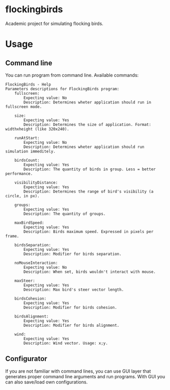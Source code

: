 # flockingbirds
Academic project for simulating flocking birds.

# Usage
## Command line
You can run program from command line. Available commands:
```
FlockingBirds - Help
Parameters descriptions for FlockingBirds program: 
	fullscreen:
		Expecting value: No
		Description: Determines wheter application should run in fullscreen mode.

	size:
		Expecting value: Yes
		Description: Determines the size of application. Format: widthxheight (like 320x240).

	runAtStart:
		Expecting value: No
		Description: Determines wheter application should run simulation immeditely.

	birdsCount:
		Expecting value: Yes
		Description: The quantity of birds in group. Less = better performance.

	visibilityDistance:
		Expecting value: Yes
		Description: Determines the range of bird's visibility (a circle, in px).

	groups:
		Expecting value: Yes
		Description: The quantity of groups.

	maxBirdSpeed:
		Expecting value: Yes
		Description: Birds maximum speed. Expressed in pixels per frame.

	birdsSeparation:
		Expecting value: Yes
		Description: Modifier for birds separation.

	noMouseInteraction:
		Expecting value: No
		Description: When set, birds wouldn't interact with mouse.

	maxSteer:
		Expecting value: Yes
		Description: Max bird's steer vector length.

	birdsCohesion:
		Expecting value: Yes
		Description: Modifier for birds cohesion.

	birdsAlignment:
		Expecting value: Yes
		Description: Modifier for birds alignment.

	wind:
		Expecting value: Yes
		Description: Wind vector. Usage: x;y.

```

## Configurator
If you are not familiar with command lines, you can use GUI layer that generates proper command line arguments and run programs. With GUI you can also save/load own configurations.

